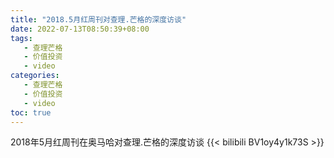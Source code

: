 ```yaml
---
title: "2018.5月红周刊对查理.芒格的深度访谈"
date: 2022-07-13T08:50:39+08:00
tags:
   - 查理芒格 
   - 价值投资 
   - video
categories:
   - 查理芒格 
   - 价值投资 
   - video
toc: true
---
```


2018年5月红周刊在奥马哈对查理.芒格的深度访谈
{{< bilibili BV1oy4y1k73S >}}

